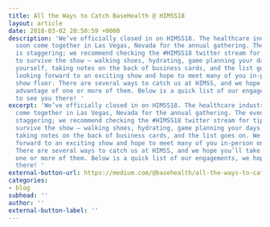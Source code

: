```yaml
---
title: All the Ways to Catch BaseHealth @ HIMSS18
layout: article
date: 2018-03-02 20:50:59 +0000
description: 'We’ve officially closed in on HIMSS18. The healthcare industry will
  soon come together in Las Vegas, Nevada for the annual gathering. The event itself
  is staggering; we recommend checking the #HIMSS18 twitter stream for tips on how
  to survive the show – walking shoes, hydrating, game planning your days, pacing
  yourself, taking notes on the back of business cards, and the list goes on. We’re
  looking forward to an exciting show and hope to meet many of you in-person on the
  show floor. There are several ways to catch us at HIMSS, and we hope you’ll take
  advantage of one or more of them. Below is a quick list of our engagements, we hope
  to see you there! '
excerpt: 'We’ve officially closed in on HIMSS18. The healthcare industry will soon
  come together in Las Vegas, Nevada for the annual gathering. The event itself is
  staggering; we recommend checking the #HIMSS18 twitter stream for tips on how to
  survive the show – walking shoes, hydrating, game planning your days, pacing yourself,
  taking notes on the back of business cards, and the list goes on. We’re looking
  forward to an exciting show and hope to meet many of you in-person on the show floor.
  There are several ways to catch us at HIMSS, and we hope you’ll take advantage of
  one or more of them. Below is a quick list of our engagements, we hope to see you
  there! '
external-button-url: https://medium.com/@basehealth/all-the-ways-to-catch-basehealth-himss18-80ea4e714392
categories:
- blog
subhead: ''
author: ''
external-button-label: ''
---
```

